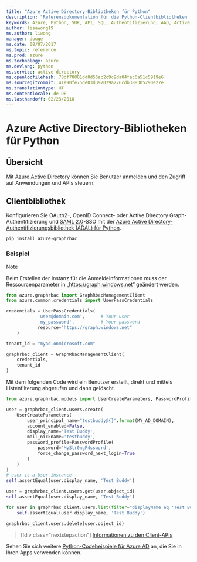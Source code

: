 ```yaml
---
title: "Azure Active Directory-Bibliotheken für Python"
description: "Referenzdokumentation für die Python-Clientbibliotheken für Azure Active Directory"
keywords: Azure, Python, SDK, API, SQL, Authentifizierung, AAD, Active Directory, Graph, OAuth 2.0
author: lisawong19
ms.author: liwong
manager: douge
ms.date: 08/07/2017
ms.topic: reference
ms.prod: azure
ms.technology: azure
ms.devlang: python
ms.service: active-directory
ms.openlocfilehash: 78df70001dd0d55ac2c9c9da04fac6a51c5919e6
ms.sourcegitcommit: 41e90fe75de03d397079a276cdb388305290e27e
ms.translationtype: HT
ms.contentlocale: de-DE
ms.lasthandoff: 02/23/2018
---
```

# <a name="azure-active-directory-libraries-for-python"></a>Azure Active Directory-Bibliotheken für Python

## <a name="overview"></a>Übersicht

Mit [Azure Active Directory](/azure/active-directory/active-directory-whatis) können Sie Benutzer anmelden und den Zugriff auf Anwendungen und APIs steuern.

## <a name="client-library"></a>Clientbibliothek

Konfigurieren Sie OAuth2-, OpenID Connect- oder Active Directory Graph-Authentifizierung und [SAML 2.0](https://docs.microsoft.com/azure/active-directory/develop/active-directory-saml-protocol-reference)-SSO mit der [Azure Active Directory-Authentifizierungsbibliothek (ADAL) für Python](https://github.com/AzureAD/azure-activedirectory-library-for-python).

```bash
pip install azure-graphrbac
```

### <a name="example"></a>Beispiel
> [!NOTE]
> Beim Erstellen der Instanz für die Anmeldeinformationen muss der Ressourcenparameter in „https://graph.windows.net“ geändert werden.

```python
from azure.graphrbac import GraphRbacManagementClient
from azure.common.credentials import UserPassCredentials

credentials = UserPassCredentials(
            'user@domain.com',      # Your user
            'my_password',          # Your password
            resource="https://graph.windows.net"
    )

tenant_id = "myad.onmicrosoft.com"

graphrbac_client = GraphRbacManagementClient(
    credentials,
    tenant_id
)
```
Mit dem folgenden Code wird ein Benutzer erstellt, direkt und mittels Listenfilterung abgerufen und dann gelöscht.
```python
from azure.graphrbac.models import UserCreateParameters, PasswordProfile

user = graphrbac_client.users.create(
    UserCreateParameters(
        user_principal_name="testbuddy@{}".format(MY_AD_DOMAIN),
        account_enabled=False,
        display_name='Test Buddy',
        mail_nickname='testbuddy',
        password_profile=PasswordProfile(
            password='MyStr0ngP4ssword',
            force_change_password_next_login=True
        )
    )
)
# user is a User instance
self.assertEqual(user.display_name, 'Test Buddy')

user = graphrbac_client.users.get(user.object_id)
self.assertEqual(user.display_name, 'Test Buddy')

for user in graphrbac_client.users.list(filter="displayName eq 'Test Buddy'"):
    self.assertEqual(user.display_name, 'Test Buddy')

graphrbac_client.users.delete(user.object_id)
```

> [!div class="nextstepaction"]
> [Informationen zu den Client-APIs](/python/api/overview/azure/activedirectory/client)

Sehen Sie sich weitere [Python-Codebeispiele für Azure AD](https://azure.microsoft.com/en-us/resources/samples/?term=active+directory&platform=python) an, die Sie in Ihren Apps verwenden können.